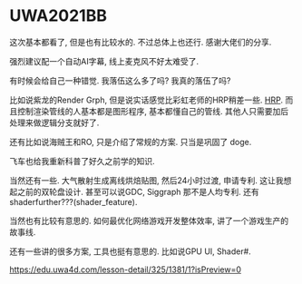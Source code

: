 UWA2021BB
=================

这次基本都看了, 但是也有比较水的. 不过总体上也还行. 感谢大佬们的分享.

强烈建议配一个自动AI字幕, 线上麦克风不好太难受了.

有时候会给自己一种错觉. 我落伍这么多了吗? 我真的落伍了吗?

比如说紫龙的Render Grph, 但是说实话感觉比彩虹老师的HRP稍差一些. [HRP](https://github.com/Hypnos-Render-Pipeline/HRP). 而且控制渲染管线的人基本都是图形程序, 基本都懂自己的管线. 其他人只需要加后处理来做逻辑分支就好了.

还有比如说海贼王和RO, 只是介绍了常规的方案. 只当是巩固了 doge.

飞车也给我重新科普了好久之前学的知识.

当然还有一些. 大气散射生成离线烘焙贴图, 然后24小时过渡, 申请专利. 这让我想起之前的双轮盘设计. 甚至可以说GDC, Siggraph 那不是人均专利. 还有shaderfurther???(shader_feature).

当然也有比较有意思的. 如何最优化网络游戏开发整体效率, 讲了一个游戏生产的故事线.

还有一些讲的很多方案, 工具也挺有意思的. 比如说GPU UI, Shader#.

https://edu.uwa4d.com/lesson-detail/325/1381/1?isPreview=0